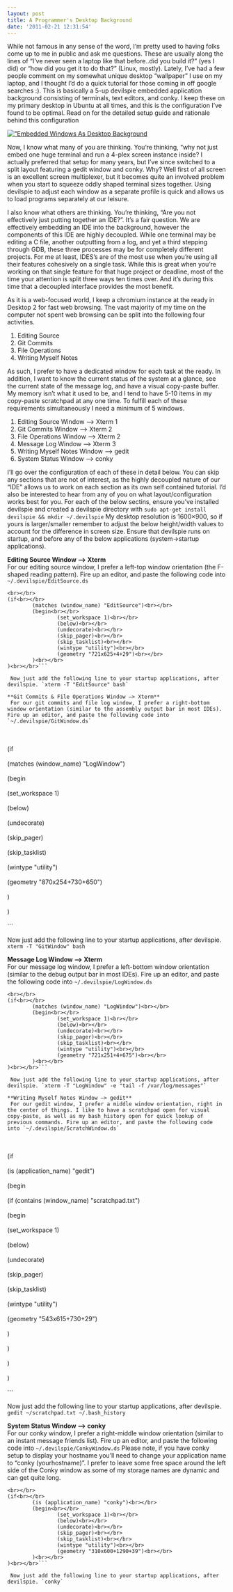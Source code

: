```yaml
---
layout: post
title: A Programmer's Desktop Background
date: '2011-02-21 12:31:54'
---
```



While not famous in any sense of the word, I’m pretty used to having folks come up to me in public and ask me questions. These are usually along the lines of “I’ve never seen a laptop like that before..did you build it?” (yes I did) or “how did you get it to do that?” (Linux, mostly). Lately, I’ve had a few people comment on my somewhat unique desktop “wallpaper” I use on my laptop, and I thought I’d do a quick tutorial for those coming in off google searches :). This is basically a 5-up devilspie embedded application background consisting of terminals, text editors, and conky. I keep these on my primary desktop in Ubuntu at all times, and this is the configuration I’ve found to be optimal. Read on for the detailed setup guide and rationale behind this configuration

[!["Embedded Windows As Desktop Background](http://66.147.244.180/~hunterda/content/images/2011/02/5updesktop1-1024x576.png "5 Window Desktop Background")](http://66.147.244.180/~hunterda/content/images/2011/02/5updesktop1.png)

Now, I know what many of you are thinking. You’re thinking, “why not just embed one huge terminal and run a 4-plex screen instance inside? I actually preferred that setup for many years, but I’ve since switched to a split layout featuring a gedit window and conky. Why? Well first of all screen is an excellent screen multiplexer, but it becomes quite an involved problem when you start to squeeze oddly shaped terminal sizes together. Using devilspie to adjust each window as a separate profile is quick and allows us to load programs separately at our leisure.

I also know what others are thinking. You’re thinking, “Are you not effectively just putting together an IDE?”. It’s a fair question. We are effectively embedding an IDE into the background, however the components of this IDE are highly decoupled. While one terminal may be editing a C file, another outputting from a log, and yet a third stepping through GDB, these three processes may be for completely different projects. For me at least, IDES’s are of the most use when you’re using all their features cohesively on a single task. While this is great when you’re working on that single feature for that huge project or deadline, most of the time your attention is split three ways ten times over. And it’s during this time that a decoupled interface provides the most benefit.

As it is a web-focused world, I keep a chromium instance at the ready in Desktop 2 for fast web browsing. The vast majority of my time on the computer not spent web browsing can be split into the following four activities.

1. Editing Source
2. Git Commits
3. File Operations
4. Writing Myself Notes

As such, I prefer to have a dedicated window for each task at the ready. In addition, I want to know the current status of the system at a glance, see the current state of the message log, and have a visual copy-paste buffer. My memory isn’t what it used to be, and I tend to have 5-10 items in my copy-paste scratchpad at any one time. To fulfill each of these requirements simultaneously I need a minimum of 5 windows.

1. Editing Source Window –> Xterm 1
2. Git Commits Window –> Xterm 2
3. File Operations Window –> Xterm 2
4. Message Log Window –> Xterm 3
5. Writing Myself Notes Window –> gedit
6. System Status Window –> conky

I’ll go over the configuration of each of these in detail below. You can skip any sections that are not of interest, as the highly decoupled nature of our “IDE” allows us to work on each section as its own self contained tutorial. I’d also be interested to hear from any of you on what layout/configuration works best for you. For each of the below sectins, ensure you’ve installed devilspie and created a devilspie directory with `sudo apt-get install devilspie && mkdir ~/.devilspie` My desktop resolution is 1600×900, so if yours is larger/smaller remember to adjust the below height/width values to account for the difference in screen size. Ensure that devilspie runs on startup, and before any of the below applications (system->startup applications).

**Editing Source Window –> Xterm**  
 For our editing source window, I prefer a left-top window orientation (the F-shaped reading pattern). Fire up an editor, and paste the following code into `~/.devilspie/EditSource.ds`  
```
<br></br>
(if<br></br>
        (matches (window_name) "EditSource")<br></br>
        (begin<br></br>
                (set_workspace 1)<br></br>
                (below)<br></br>
                (undecorate)<br></br>
                (skip_pager)<br></br>
                (skip_tasklist)<br></br>
                (wintype "utility")<br></br>
                (geometry "721x625+4+29")<br></br>
        )<br></br>
)<br></br>```
  
 Now just add the following line to your startup applications, after devilspie. `xterm -T "EditSource" bash`

**Git Commits & File Operations Window –> Xterm**  
 For our git commits and file log window, I prefer a right-bottom window orientation (similar to the assembly output bar in most IDEs). Fire up an editor, and paste the following code into `~/.devilspie/GitWindow.ds`  
```
<br></br>
(if<br></br>
        (matches (window_name) "LogWindow")<br></br>
        (begin<br></br>
                (set_workspace 1)<br></br>
                (below)<br></br>
                (undecorate)<br></br>
                (skip_pager)<br></br>
                (skip_tasklist)<br></br>
                (wintype "utility")<br></br>
                (geometry "870x254+730+650")<br></br>
        )<br></br>
)<br></br>```
  
 Now just add the following line to your startup applications, after devilspie. `xterm -T "GitWindow" bash`

**Message Log Window –> Xterm**  
 For our message log window, I prefer a left-bottom window orientation (similar to the debug output bar in most IDEs). Fire up an editor, and paste the following code into `~/.devilspie/LogWindow.ds`  
```
<br></br>
(if<br></br>
        (matches (window_name) "LogWindow")<br></br>
        (begin<br></br>
                (set_workspace 1)<br></br>
                (below)<br></br>
                (undecorate)<br></br>
                (skip_pager)<br></br>
                (skip_tasklist)<br></br>
                (wintype "utility")<br></br>
                (geometry "721x251+4+675")<br></br>
        )<br></br>
)<br></br>```
  
 Now just add the following line to your startup applications, after devilspie. `xterm -T "LogWindow" -e "tail -f /var/log/messages"`

**Writing Myself Notes Window –> gedit**  
 For our gedit window, I prefer a middle window orientation, right in the center of things. I like to have a scratchpad open for visual copy-paste, as well as my bash_history open for quick lookup of previous commands. Fire up an editor, and paste the following code into `~/.devilspie/ScratchWindow.ds`  
```
<br></br>
(if<br></br>
        (is (application_name) "gedit")<br></br>
        (begin<br></br>
                (if (contains (window_name) "scratchpad.txt")<br></br>
                (begin<br></br>
                        (set_workspace 1)<br></br>
                        (below)<br></br>
                        (undecorate)<br></br>
                        (skip_pager)<br></br>
                        (skip_tasklist)<br></br>
                        (wintype "utility")<br></br>
                        (geometry "543x615+730+29")<br></br>
                )<br></br>
                )<br></br>
        )<br></br>
)<br></br>```
  
 Now just add the following line to your startup applications, after devilspie. `gedit ~/scratchpad.txt ~/.bash_history`

**System Status Window –> conky**  
 For our conky window, I prefer a right-middle window orientation (similar to an instant message friends list). Fire up an editor, and paste the following code into `~/.devilspie/ConkyWindow.ds` Please note, if you have conky setup to display your hostname you’ll need to change your application name to “conky (yourhostname)”. I prefer to leave some free space around the left side of the Conky window as some of my storage names are dynamic and can get quite long.  
```
<br></br>
(if<br></br>
        (is (application_name) "conky")<br></br>
        (begin<br></br>
                (set_workspace 1)<br></br>
                (below)<br></br>
                (undecorate)<br></br>
                (skip_pager)<br></br>
                (skip_tasklist)<br></br>
                (wintype "utility")<br></br>
                (geometry "310x600+1290+39")<br></br>
        )<br></br>
)<br></br>```
  
 Now just add the following line to your startup applications, after devilspie. `conky`


